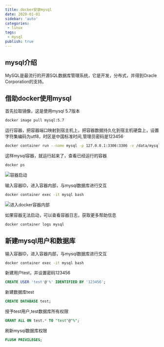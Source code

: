 ```yaml
---
title: docker安装mysql
date: 2020-01-01
sidebar: 'auto'
categories:
 - linux
tags:
 - mysql
publish: true
---
```

## mysql介绍

MySQL是最流行的开源SQL数据库管理系统，它是开发，分布式，并得到Oracle Corporation的支持。


## 借助docker使用mysql

首先拉取镜像，这是使用mysql 5.7版本

```bash
docker image pull mysql:5.7
```

运行容器，把容器端口映射到宿主机上，把容器数据持久化到宿主机硬盘上，设置字符集编码为utf8，时区是中国标准时间,管理员密码是123456

```bash
docker container run --name mysql -p 127.0.0.1:3306:3306 -v /data/mysql:/var/lib/mysql -e MYSQL_ROOT_PASSWORD="123456" -v /etc/localtime:/etc/localtime -d mysql:5.7 --character-set-server=utf8mb4 --collation-server=utf8mb4_unicode_ci
```

这样mysql容器，就运行起来了，查看已经运行的容器

```bash
docker ps
```

![容器启动](https://img.array.fun/img/2020/01/01/m3de8sjd12t9f7g.webp)


输入容器ID，进入容器内部，与mysql数据库进行交互

```bash
docker container exec -it mysql bash
```

![进入docker容器内部](https://img.array.fun/img/2020/01/01/sj7rrivvdpb0uqk.webp)

如果容器无法启动，可以查看容器日志，获取更多帮助信息

```bash
docker container logs mysql
```

## 新建mysql用户和数据库

输入容器ID，进入容器内部，与mysql数据库进行交互

```bash
docker container exec -it mysql bash
```

新建用户test，并设置密码123456

```sql
CREATE USER 'test'@'%' IDENTIFIED BY '123456';
```

新建数据库test

```sql
CREATE DATABASE test;
```

授予test用户,test数据库所有权限

```sql
GRANT ALL ON test.* TO "test"@"%";
```

刷新mysql数据库权限

```sql
FLUSH PRIVILEGES;
```
